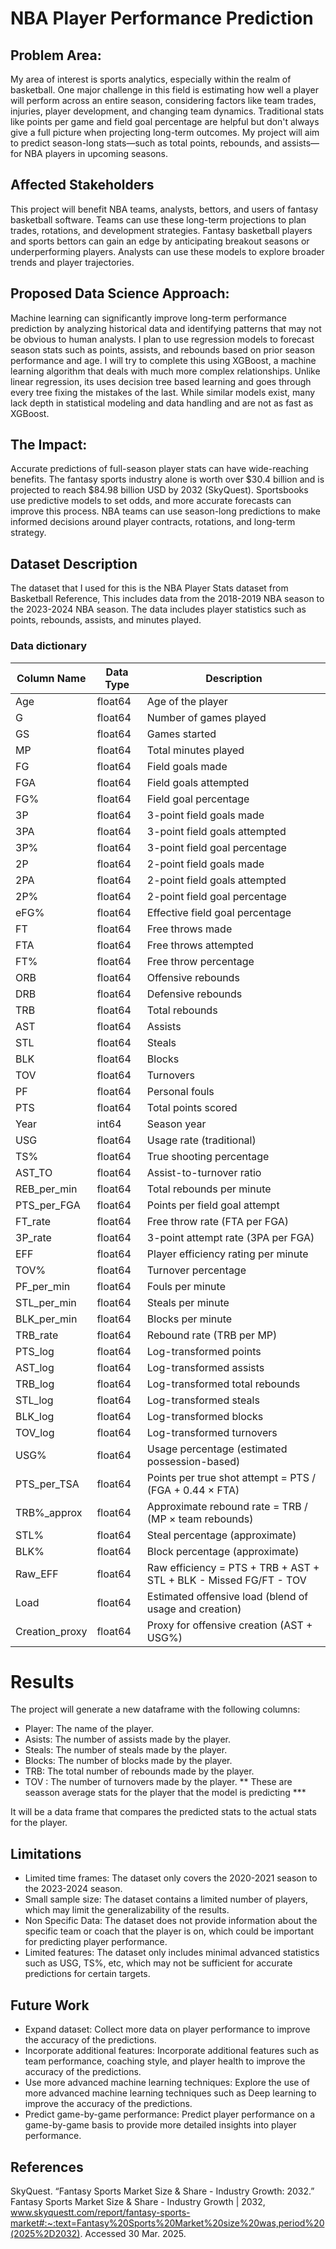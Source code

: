 # NBA Player Performance Prediction
## Problem Area:
My area of interest is sports analytics, especially within the realm of basketball. One major challenge in this field is estimating how well a player will perform across an entire season, considering factors like team trades, injuries, player development, and changing team dynamics. Traditional stats like points per game and field goal percentage are helpful but don't always give a full picture when projecting long-term outcomes. My project will aim to predict season-long stats—such as total points, rebounds, and assists—for NBA players in upcoming seasons.

## Affected Stakeholders 
This project will benefit NBA teams, analysts, bettors, and users of fantasy basketball software. Teams can use these long-term projections to plan trades, rotations, and development strategies. Fantasy basketball players and sports bettors can gain an edge by anticipating breakout seasons or underperforming players. Analysts can use these models to explore broader trends and player trajectories.

## Proposed Data Science Approach:
Machine learning can significantly improve long-term performance prediction by analyzing historical data and identifying patterns that may not be obvious to human analysts. I plan to use regression models to forecast season stats such as points, assists, and rebounds based on prior season performance and age. I will try to complete this using XGBoost, a machine learning algorithm that deals with much more complex relationships. Unlike linear regression, its uses decision tree based learning and goes through every tree fixing the mistakes of the last. While similar models exist, many lack depth in statistical modeling and data handling and are not as fast as XGBoost.  

## The Impact:
Accurate predictions of full-season player stats can have wide-reaching benefits. The fantasy sports industry alone is worth over $30.4 billion and is projected to reach $84.98 billion USD by 2032 (SkyQuest). Sportsbooks use predictive models to set odds, and more accurate forecasts can improve this process. NBA teams can use season-long predictions to make informed decisions around player contracts, rotations, and long-term strategy.

## Dataset Description
 The dataset that I used for this is the NBA Player Stats dataset from Basketball Reference, This includes data from the 2018-2019 NBA season to the 2023-2024 NBA season.
 The data includes player statistics such as points, rebounds, assists, and minutes played.

### Data dictionary

<table>
  <thead>
    <tr>
      <th>Column Name</th>
      <th>Data Type</th>
      <th>Description</th>
    </tr>
  </thead>
  <tbody>
    <tr><td>Age</td><td>float64</td><td>Age of the player</td></tr>
    <tr><td>G</td><td>float64</td><td>Number of games played</td></tr>
    <tr><td>GS</td><td>float64</td><td>Games started</td></tr>
    <tr><td>MP</td><td>float64</td><td>Total minutes played</td></tr>
    <tr><td>FG</td><td>float64</td><td>Field goals made</td></tr>
    <tr><td>FGA</td><td>float64</td><td>Field goals attempted</td></tr>
    <tr><td>FG%</td><td>float64</td><td>Field goal percentage</td></tr>
    <tr><td>3P</td><td>float64</td><td>3-point field goals made</td></tr>
    <tr><td>3PA</td><td>float64</td><td>3-point field goals attempted</td></tr>
    <tr><td>3P%</td><td>float64</td><td>3-point field goal percentage</td></tr>
    <tr><td>2P</td><td>float64</td><td>2-point field goals made</td></tr>
    <tr><td>2PA</td><td>float64</td><td>2-point field goals attempted</td></tr>
    <tr><td>2P%</td><td>float64</td><td>2-point field goal percentage</td></tr>
    <tr><td>eFG%</td><td>float64</td><td>Effective field goal percentage</td></tr>
    <tr><td>FT</td><td>float64</td><td>Free throws made</td></tr>
    <tr><td>FTA</td><td>float64</td><td>Free throws attempted</td></tr>
    <tr><td>FT%</td><td>float64</td><td>Free throw percentage</td></tr>
    <tr><td>ORB</td><td>float64</td><td>Offensive rebounds</td></tr>
    <tr><td>DRB</td><td>float64</td><td>Defensive rebounds</td></tr>
    <tr><td>TRB</td><td>float64</td><td>Total rebounds</td></tr>
    <tr><td>AST</td><td>float64</td><td>Assists</td></tr>
    <tr><td>STL</td><td>float64</td><td>Steals</td></tr>
    <tr><td>BLK</td><td>float64</td><td>Blocks</td></tr>
    <tr><td>TOV</td><td>float64</td><td>Turnovers</td></tr>
    <tr><td>PF</td><td>float64</td><td>Personal fouls</td></tr>
    <tr><td>PTS</td><td>float64</td><td>Total points scored</td></tr>
    <tr><td>Year</td><td>int64</td><td>Season year</td></tr>
    <tr><td>USG</td><td>float64</td><td>Usage rate (traditional)</td></tr>
    <tr><td>TS%</td><td>float64</td><td>True shooting percentage</td></tr>
    <tr><td>AST_TO</td><td>float64</td><td>Assist-to-turnover ratio</td></tr>
    <tr><td>REB_per_min</td><td>float64</td><td>Total rebounds per minute</td></tr>
    <tr><td>PTS_per_FGA</td><td>float64</td><td>Points per field goal attempt</td></tr>
    <tr><td>FT_rate</td><td>float64</td><td>Free throw rate (FTA per FGA)</td></tr>
    <tr><td>3P_rate</td><td>float64</td><td>3-point attempt rate (3PA per FGA)</td></tr>
    <tr><td>EFF</td><td>float64</td><td>Player efficiency rating per minute</td></tr>
    <tr><td>TOV%</td><td>float64</td><td>Turnover percentage</td></tr>
    <tr><td>PF_per_min</td><td>float64</td><td>Fouls per minute</td></tr>
    <tr><td>STL_per_min</td><td>float64</td><td>Steals per minute</td></tr>
    <tr><td>BLK_per_min</td><td>float64</td><td>Blocks per minute</td></tr>
    <tr><td>TRB_rate</td><td>float64</td><td>Rebound rate (TRB per MP)</td></tr>
    <tr><td>PTS_log</td><td>float64</td><td>Log-transformed points</td></tr>
    <tr><td>AST_log</td><td>float64</td><td>Log-transformed assists</td></tr>
    <tr><td>TRB_log</td><td>float64</td><td>Log-transformed total rebounds</td></tr>
    <tr><td>STL_log</td><td>float64</td><td>Log-transformed steals</td></tr>
    <tr><td>BLK_log</td><td>float64</td><td>Log-transformed blocks</td></tr>
    <tr><td>TOV_log</td><td>float64</td><td>Log-transformed turnovers</td></tr>
    <tr><td>USG%</td><td>float64</td><td>Usage percentage (estimated possession-based)</td></tr>
    <tr><td>PTS_per_TSA</td><td>float64</td><td>Points per true shot attempt = PTS / (FGA + 0.44 × FTA)</td></tr>
    <tr><td>TRB%_approx</td><td>float64</td><td>Approximate rebound rate = TRB / (MP × team rebounds)</td></tr>
    <tr><td>STL%</td><td>float64</td><td>Steal percentage (approximate)</td></tr>
    <tr><td>BLK%</td><td>float64</td><td>Block percentage (approximate)</td></tr>
    <tr><td>Raw_EFF</td><td>float64</td><td>Raw efficiency = PTS + TRB + AST + STL + BLK - Missed FG/FT - TOV</td></tr>
    <tr><td>Load</td><td>float64</td><td>Estimated offensive load (blend of usage and creation)</td></tr>
    <tr><td>Creation_proxy</td><td>float64</td><td>Proxy for offensive creation (AST + USG%)</td></tr>
  </tbody>
</table>

# Results
The project will generate a new dataframe with the following columns:
- Player: The name of the player.
- Asists: The number of assists made by the player.
- Steals: The number of steals made by the player.
- Blocks: The number of blocks made by the player.
- TRB: The total number of rebounds made by the player.
- TOV : The number of turnovers made by the player.
** These are seasson average stats for the player that the model is predicting ***

It will be a data frame that compares the predicted stats to the actual stats for the player.

## Limitations

- Limited time frames: The dataset only covers the 2020-2021 season to the 2023-2024 season.
- Small sample size: The dataset contains a limited number of players, which may limit the generalizability of the results.
- Non Specific Data: The dataset does not provide information about the specific team or coach that the player is on, which could be important for predicting player performance.
- Limited features: The dataset only includes minimal advanced statistics such as USG, TS%, etc, which may not be sufficient for accurate predictions for certain targets. 

## Future Work

- Expand dataset: Collect more data on player performance to improve the accuracy of the predictions.
- Incorporate additional features: Incorporate additional features such as team performance, coaching style, and player health to improve the accuracy of the predictions.
- Use more advanced machine learning techniques: Explore the use of more advanced machine learning techniques such as Deep learning to improve the accuracy of the predictions.
- Predict game-by-game performance: Predict player performance on a game-by-game basis to provide more detailed insights into player performance.

## References
SkyQuest. “Fantasy Sports Market Size & Share - Industry Growth: 2032.” Fantasy Sports Market Size & Share - Industry Growth | 2032, www.skyquestt.com/report/fantasy-sports-market#:~:text=Fantasy%20Sports%20Market%20size%20was,period%20(2025%2D2032). Accessed 30 Mar. 2025.

